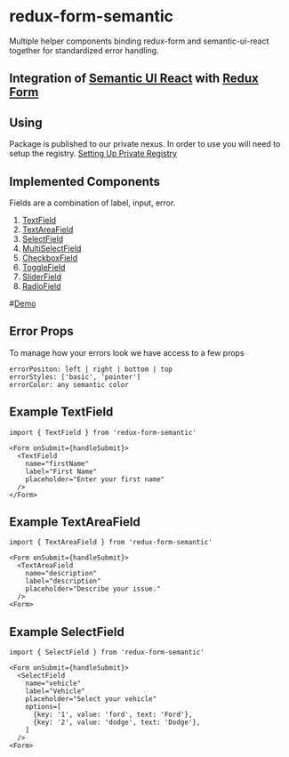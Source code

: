 # redux-form-semantic
Multiple helper components binding redux-form and semantic-ui-react together for standardized error handling.
## Integration of [Semantic UI React](https://react.semantic-ui.com/introduction) with [Redux Form](http://redux-form.com)

## Using
Package is published to our private nexus. In order to use you will need to setup the registry.
[Setting Up Private Registry](https://panderaappdev.atlassian.net/wiki/spaces/PROD/pages/33521809/Pandera+Nexus+Maven+NPM+Docker+Repository+Configuration#PanderaNexus(Maven/NPM/Docker)RepositoryConfiguration-NPM/Yarn)

## Implemented Components
Fields are a combination of label, input, error.

1. [TextField](https://react.semantic-ui.com/elements/input)
2. [TextAreaField](https://react.semantic-ui.com/addons/text-area#text-area-example-text-area)
3. [SelectField](https://react.semantic-ui.com/addons/select)
4. [MultiSelectField](https://react.semantic-ui.com/modules/dropdown#dropdown-example-multiple-search-selection)
5. [CheckboxField](https://react.semantic-ui.com/collections/form#form-example-required-field-shorthand)
6. [ToggleField](https://react.semantic-ui.com/addons/radio#radio-example-toggle)
6. [SliderField](https://react.semantic-ui.com/addons/radio#radio-example-slider)
7. [RadioField](https://react.semantic-ui.com/addons/radio#radio-example-radio)

#[Demo](https://jsfiddle.net/75rh036o/150/)

## Error Props
To manage how your errors look we have access to a few props
```
errorPositon: left | right | bottom | top
errorStyles: ['basic', 'pointer']
errorColor: any semantic color
```

## Example TextField
```
import { TextField } from 'redux-form-semantic'

<Form onSubmit={handleSubmit}>
  <TextField
    name="firstName"
    label="First Name"
    placeholder="Enter your first name"
  />
</Form>
```

## Example TextAreaField
```
import { TextAreaField } from 'redux-form-semantic'

<Form onSubmit={handleSubmit}>
  <TextAreaField
    name="description"
    label="description"
    placeholder="Describe your issue."
  />
<Form>
```

## Example SelectField
```
import { SelectField } from 'redux-form-semantic'

<Form onSubmit={handleSubmit}>
  <SelectField
    name="vehicle"
    label="Vehicle"
    placeholder="Select your vehicle"
    options=[
      {key: '1', value: 'ford', text: 'Ford'},
      {key: '2', value: 'dodge', text: 'Dodge'},
    ]
  />
<Form>
```
